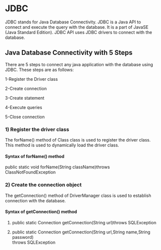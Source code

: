 # JDBC
JDBC stands for Java Database Connectivity. JDBC is a Java API to connect and execute the query with the database. It is a part of JavaSE (Java Standard Edition). JDBC API uses JDBC drivers to connect with the database.
## Java Database Connectivity with 5 Steps
There are 5 steps to connect any java application with the database using JDBC. These steps are as follows:

1-Register the Driver class

2-Create connection

3-Create statement

4-Execute queries

5-Close connection

### 1) Register the driver class
The forName() method of Class class is used to register the driver class. This method is used to dynamically load the driver class.

#### Syntax of forName() method

public static void forName(String className)throws ClassNotFoundException

### 2) Create the connection object

The getConnection() method of DriverManager class is used to establish connection with the database.

#### Syntax of getConnection() method

1) public static Connection getConnection(String url)throws SQLException
  
3) public static Connection getConnection(String url,String name,String password)  
throws SQLException
